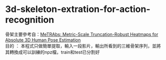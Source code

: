# 3d-skeleton-extration-for-action-recognition
骨架主要參考自：[MeTRAbs: Metric-Scale Truncation-Robust Heatmaps for Absolute 3D Human Pose Estimation](https://github.com/isarandi/metrabs?tab=readme-ov-file#metrabs-absolute-3d-human-pose-estimator)  
目的 ： 本程式只做簡單提取，輸入一段影片，輸出所看到的三維骨架序列，並將其轉換成可以訓練的npz檔，train和test已分割好
